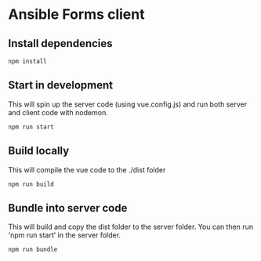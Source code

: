 # Ansible Forms client

## Install dependencies
```
npm install
```
## Start in development
This will spin up the server code (using vue.config.js) and run both server and client code with nodemon.
```
npm run start
```
## Build locally
This will compile the vue code to the ./dist folder
```
npm run build
```
## Bundle into server code
This will build and copy the dist folder to the server folder.  You can then run 'npm run start' in the server folder.
```
npm run bundle
```
